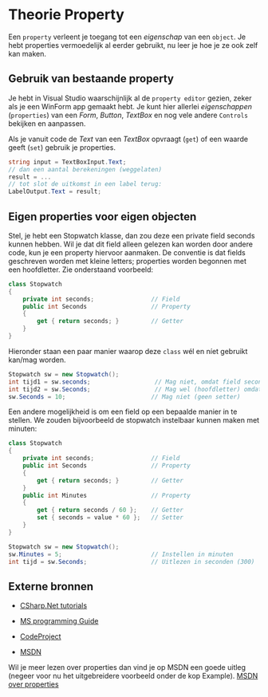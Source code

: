 # Theorie Property

Een `property` verleent je toegang tot een *eigenschap* van een `object`. Je hebt properties vermoedelijk al eerder gebruikt, nu leer je hoe je ze ook zelf kan maken.

## Gebruik van bestaande property

Je hebt in Visual Studio waarschijnlijk al de `property editor` gezien, zeker als je een WinForm app gemaakt hebt. Je kunt hier allerlei *eigenschappen* (`properties`) van een *Form*, *Button*, *TextBox* en nog vele andere `Controls` bekijken en aanpassen.

Als je vanuit code de *Text* van een *TextBox*  opvraagt (`get`) of een waarde geeft (`set`) gebruik je properties.

```cs
string input = TextBoxInput.Text;
// dan een aantal berekeningen (weggelaten)
result = ...
// tot slot de uitkomst in een label terug:
LabelOutput.Text = result;
```

## Eigen properties voor eigen objecten

Stel, je hebt een Stopwatch klasse,
dan zou deze een private field seconds kunnen hebben.
Wil je dat dit field alleen gelezen kan worden door andere code,
kun je een property hiervoor aanmaken.
De conventie is dat fields geschreven worden met kleine letters;
properties worden begonnen met een hoofdletter.
Zie onderstaand voorbeeld:
```cs
class Stopwatch
{
    private int seconds;                // Field
    public int Seconds                  // Property
    {
        get { return seconds; }         // Getter
    }
}
```

Hieronder staan een paar manier waarop deze `class` wél en níet gebruikt kan/mag worden.
```cs
Stopwatch sw = new Stopwatch();
int tijd1 = sw.seconds;                  // Mag niet, omdat field seconds private is.
int tijd2 = sw.Seconds;                  // Mag wel (hoofdletter) omdat de property public is.
sw.Seconds = 10;                        // Mag niet (geen setter)
```

Een andere mogelijkheid is om een field op een bepaalde manier in te stellen. We zouden bijvoorbeeld de stopwatch instelbaar kunnen maken met minuten:
```cs
class Stopwatch
{
    private int seconds;                // Field
    public int Seconds                  // Property
    {
        get { return seconds; }         // Getter
    }
    public int Minutes                  // Property
    {
        get { return seconds / 60 };    // Getter
        set { seconds = value * 60 };   // Setter
    }
}

Stopwatch sw = new Stopwatch();
sw.Minutes = 5;                         // Instellen in minuten
int tijd = sw.Seconds;                  // Uitlezen in seconden (300)
```




## Externe bronnen

+ [CSharp.Net tutorials](http://csharp.net-tutorials.com/classes/properties/)

+ [MS programming Guide](https://docs.microsoft.com/en-us/dotnet/csharp/programming-guide/classes-and-structs/properties)

+ [CodeProject](https://www.codeproject.com/Articles/1006217/Diving-into-OOP-Day-Properties-in-Csharp-A-Practic)

+ [MSDN](https://msdn.microsoft.com/en-us/library/windows/desktop/aa370889(v=vs.85).aspx)

Wil je meer lezen over properties dan vind je op MSDN een goede uitleg (negeer voor nu het uitgebreidere voorbeeld onder de kop Example).
[MSDN over properties](http://msdn.microsoft.com/en-us/library/w86s7x04.aspx)
